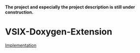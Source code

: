 **The project and especially the project description is still under construction.**


# VSIX-Doxygen-Extension
[Implementation](https://rabbid76.github.io/VSIX-Doxygen-Extension/index.html)
